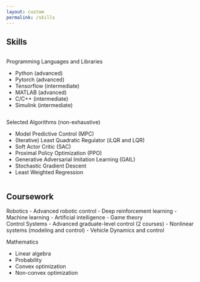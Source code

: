 ```yaml
---
layout: custom
permalink: /skills
---
```


## Skills
<div class="row">
  <div class="column">
  
  Programming Languages and Libraries
  - Python (advanced)
  - Pytorch (advanced)
  - Tensorflow (intermediate)
  - MATLAB (advanced)
  - C/C++ (intermediate)
  - Simulink (intermediate)
  
</div>
  <div class="column">

  Selected Algorithms (non-exhaustive)
  - Model Predictive Control (MPC)
  - (Iterative) Least Quadratic Regulator (iLQR and LQR)
  - Soft Actor Critic (SAC)
  - Proximal Policy Optimization (PPO)
  - Generative Adversarial Imitation Learning (GAIL)
  - Stochastic Gradient Descent
  - Least Weighted Regression


  </div>
</div>



## Coursework
<div class="row">
  <div class="column">
Robotics
- Advanced robotic control 
- Deep reinforcement learning
- Machine learning
- Artificial intelligence
- Game theory
</div>
  <div class="column">
Control Systems
- Advanced graduate-level control (2 courses)
- Nonlinear systems (modeling and control)
- Vehicle Dynamics and control

Mathematics
- Linear algebra
- Probability
- Convex optimization
- Non-convex optimization
</div>
</div>



